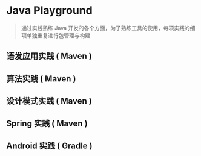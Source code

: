 # Java Playground

> 通过实践熟练 Java 开发的各个方面，为了熟练工具的使用，每项实践的细项单独重复进行包管理与构建


## 语发应用实践 ( Maven )
## 算法实践 ( Maven )
## 设计模式实践 ( Maven )
## Spring 实践 ( Maven )
## Android 实践 ( Gradle )